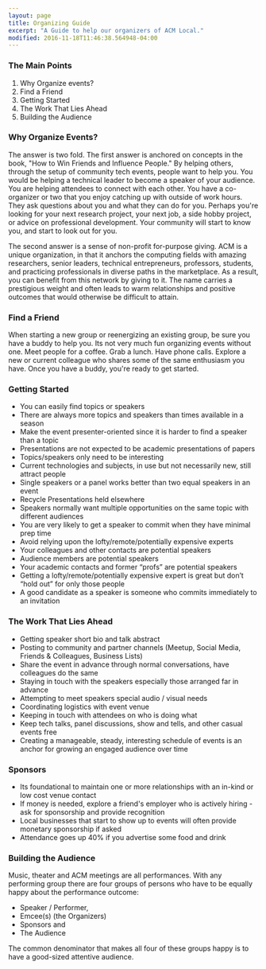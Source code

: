 ```yaml
---
layout: page
title: Organizing Guide
excerpt: "A Guide to help our organizers of ACM Local."
modified: 2016-11-18T11:46:38.564948-04:00
---
```

### The Main Points

1. Why Organize events?
2. Find a Friend
3. Getting Started
4. The Work That Lies Ahead
5. Building the Audience

### Why Organize Events?

The answer is two fold.  The first answer is anchored on concepts in the book, "How to Win Friends and Influence People."  By helping others, through the setup of community tech events, people want to help you. You would be helping a technical leader to become a speaker of your audience.  You are helping attendees to connect with each other.  You have a co-organizer or two that you enjoy catching up with outside of work hours. They ask questions about you and what they can do for you.  Perhaps you're looking for your next research project, your next job, a side hobby project, or advice on professional development.  Your community will start to know you, and start to look out for you.

The second answer is a sense of non-profit for-purpose giving.  ACM is a unique organization, in that it anchors the computing fields with amazing researchers, senior leaders, technical entrepreneurs, professors, students, and practicing professionals in diverse paths in the marketplace.  As a result, you can benefit from this network by giving to it.  The name carries a prestigious weight and often leads to warm relationships and positive outcomes that would otherwise be difficult to attain.

### Find a Friend

When starting a new group or reenergizing an existing group, be sure you have a buddy to help you.  Its not very much fun organizing events without one.  Meet people for a coffee.  Grab a lunch.  Have phone calls. Explore a new or current colleague who shares some of the same enthusiasm you have.  Once you have a buddy, you're ready to get started.

### Getting Started

* You can easily find topics or speakers
* There are always more topics and speakers than times available in a season
* Make the event presenter-oriented since it is harder to find a speaker than a topic
* Presentations are not expected to be academic presentations of papers
* Topics/speakers only need to be interesting
* Current technologies and subjects, in use but not necessarily new, still attract people
* Single speakers or a panel works better than two equal speakers in an event
* Recycle Presentations held elsewhere
* Speakers normally want multiple opportunities on the same topic with different audiences
* You are very likely to get a speaker to commit when they have minimal prep time
* Avoid relying upon the lofty/remote/potentially expensive experts
* Your colleagues and other contacts are potential speakers
* Audience members are potential speakers
* Your academic contacts and former “profs” are potential speakers
* Getting a lofty/remote/potentially expensive expert is great but don’t “hold out” for only those people
* A good candidate as a speaker is someone who commits immediately to an invitation

### The Work That Lies Ahead

* Getting speaker short bio and talk abstract
* Posting to community and partner channels (Meetup, Social Media, Friends & Colleagues, Business Lists)
* Share the event in advance through normal conversations, have colleagues do the same
* Staying in touch with the speakers especially those arranged far in advance
* Attempting to meet speakers special audio / visual needs
* Coordinating logistics with event venue
* Keeping in touch with attendees on who is doing what
* Keep tech talks, panel discussions, show and tells, and other casual events free
* Creating a manageable, steady, interesting schedule of events is an anchor for growing an engaged audience over time

### Sponsors

* Its foundational to maintain one or more relationships with an in-kind or low cost venue contact
* If money is needed, explore a friend's employer who is actively hiring - ask for sponsorship and provide recognition
* Local businesses that start to show up to events will often provide monetary sponsorship if asked
* Attendance goes up 40% if you advertise some food and drink

### Building the Audience

Music, theater and ACM meetings are all performances.  With any performing group there are four groups of persons who have to be equally happy about the performance outcome:

* Speaker / Performer,
* Emcee(s) (the Organizers)
* Sponsors and
* The Audience

The common denominator that makes all four of these groups happy is to have a good-sized attentive audience.
